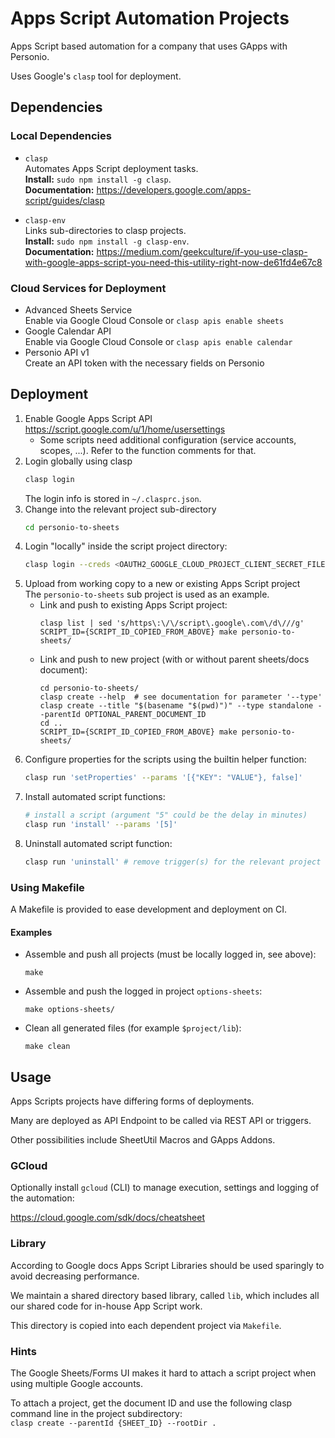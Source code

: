 # Apps Script Automation Projects

Apps Script based automation for a company that uses GApps with Personio.

Uses Google's `clasp` tool for deployment.


## Dependencies

### Local Dependencies

* `clasp`  
    Automates Apps Script deployment tasks.  
    **Install:** `sudo npm install -g clasp`.  
    **Documentation:** https://developers.google.com/apps-script/guides/clasp  

* `clasp-env`  
    Links sub-directories to clasp projects.  
    **Install:** `sudo npm install -g clasp-env`.  
    **Documentation:** https://medium.com/geekculture/if-you-use-clasp-with-google-apps-script-you-need-this-utility-right-now-de61fd4e67c8  

### Cloud Services for Deployment

* Advanced Sheets Service  
  Enable via Google Cloud Console or `clasp apis enable sheets`
* Google Calendar API  
  Enable via Google Cloud Console or `clasp apis enable calendar`
* Personio API v1  
  Create an API token with the necessary fields on Personio


## Deployment

1. Enable Google Apps Script API  
   https://script.google.com/u/1/home/usersettings  
   * Some scripts need additional configuration (service accounts, scopes, ...). Refer to the function comments for that.
2. Login globally using clasp  
   ```sh
   clasp login
   ```
   The login info is stored in `~/.clasprc.json`.
3. Change into the relevant project sub-directory
   ```sh
   cd personio-to-sheets
   ```
4. Login "locally" inside the script project directory:
   ```sh
   clasp login --creds <OAUTH2_GOOGLE_CLOUD_PROJECT_CLIENT_SECRET_FILE>
   ```
5. Upload from working copy to a new or existing Apps Script project  
   The `personio-to-sheets` sub project is used as an example.
   * Link and push to existing Apps Script project:
      ```
      clasp list | sed 's/https\:\/\/script\.google\.com\/d\///g'
      SCRIPT_ID={SCRIPT_ID_COPIED_FROM_ABOVE} make personio-to-sheets/
      ```
   * Link and push to new project (with or without parent sheets/docs document):
      ```
      cd personio-to-sheets/
      clasp create --help  # see documentation for parameter '--type'
      clasp create --title "$(basename "$(pwd)")" --type standalone --parentId OPTIONAL_PARENT_DOCUMENT_ID
      cd ..
      SCRIPT_ID={SCRIPT_ID_COPIED_FROM_ABOVE} make personio-to-sheets/
      ```
6. Configure properties for the scripts using the builtin helper function:
   ```sh
   clasp run 'setProperties' --params '[{"KEY": "VALUE"}, false]'
   ```
7. Install automated script functions:
   ```sh
   # install a script (argument "5" could be the delay in minutes)
   clasp run 'install' --params '[5]'  
   ```
8. Uninstall automated script function:
    ```sh
    clasp run 'uninstall' # remove trigger(s) for the relevant project
    ```

### Using Makefile

A Makefile is provided to ease development and deployment on CI.

#### Examples

* Assemble and push all projects (must be locally logged in, see above):

  ```make```

* Assemble and push the logged in project `options-sheets`:

  ```make options-sheets/```

* Clean all generated files (for example `$project/lib`):

  ```make clean```

## Usage

Apps Scripts projects have differing forms of deployments.

Many are deployed as API Endpoint to be called via REST API or triggers.

Other possibilities include SheetUtil Macros and GApps Addons.

### GCloud

Optionally install `gcloud` (CLI) to manage execution, settings and logging of the automation:

https://cloud.google.com/sdk/docs/cheatsheet

### Library

According to Google docs Apps Script Libraries should be used sparingly to avoid decreasing performance.

We maintain a shared directory based library, called `lib`, which includes all our shared code for in-house App Script
work.

This directory is copied into each dependent project via `Makefile`.

### Hints

The Google Sheets/Forms UI makes it hard to attach a script project when using multiple Google accounts.

To attach a project, get the document ID and use the following clasp command line in the project subdirectory:  
`clasp create --parentId {SHEET_ID} --rootDir .`
